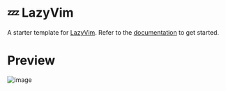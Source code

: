 # 💤 LazyVim

A starter template for [LazyVim](https://github.com/LazyVim/LazyVim).
Refer to the [documentation](https://lazyvim.github.io/installation) to get started.

 # Preview
 ![image](https://github.com/user-attachments/assets/2c87cb67-b427-454e-96cc-ba83ab3ec11f)
